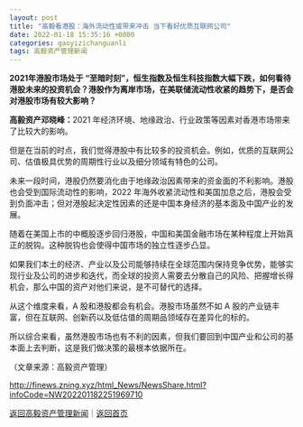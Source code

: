 ```yaml
---
layout: post
title: "高毅看港股：海外流动性或带来冲击 当下看好优质互联网公司"
date: 2022-01-18 15:35:16 +0800
categories: gaoyizichanguanli
tags: 高毅资产管理新闻
---
```

<p><strong>2021年港股市场处于 “至暗时刻”，恒生指数及恒生科技指数大幅下跌，如何看待港股未来的投资机会？港股作为离岸市场，在美联储流动性收紧的趋势下，是否会对港股市场有较大影响？</strong></p>
 <p><strong>高毅资产邓晓峰：</strong>2021 年经济环境、地缘政治、行业政策等因素对香港市场带来了比较大的影响。</p>
 <p>但是在当前的时点，我们觉得港股中有比较多的投资机会。例如，优质的互联网公司、估值极具优势的周期性行业以及细分领域有特色的公司。</p>
 <p>未来一段时间，港股仍然要消化由于地缘政治因素带来的资金面的不利影响。港股也会受到国际流动性的影响，2022 年海外收紧流动性和美国加息之后，港股会受到负面冲击；但对港股起决定性因素的还是中国本身经济的基本面及中国产业的发展。</p>
 <p>随着在美国上市的中概股逐步回归港股，中国和美国金融市场在某种程度上开始真正的脱钩。这种脱钩也会使得中国市场的独立性逐步凸显。</p>
 <p>如果我们本土的经济、产业以及公司能够持续在全球范围内保持竞争优势，能够实现行业及公司的进步和迭代，而全球的投资人需要去分散自己的风险、把握增长得机会，那么中国的资产对他们来说，是不可替代的选择。</p>
 <p>从这个维度来看，A 股和港股都会有机会。港股市场虽然不如 A 股的产业链丰富，但在互联网、创新药以及低估值的周期品领域存在差异化的标的。</p>
 <p>所以综合来看，虽然港股市场也有不利的因素，但我们要回到中国产业和公司的基本面上去判断，这是我们做决策的最根本依据所在。</p><p class="em_media">（文章来源：高毅资产管理）</p>

<http://finews.zning.xyz/html_News/NewsShare.html?infoCode=NW202201182251969710>

[返回高毅资产管理新闻](//finews.withounder.com/category/gaoyizichanguanli.html)｜[返回首页](//finews.withounder.com/)